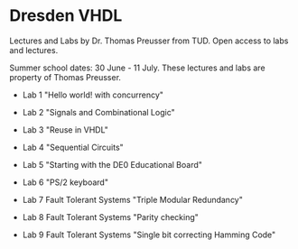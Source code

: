 Dresden VHDL
===========

Lectures and Labs by Dr. Thomas Preusser from TUD.
Open access to labs and lectures.

Summer school dates: 30 June - 11 July.
These lectures and labs are property of Thomas Preusser.

  - Lab 1 "Hello world! with concurrency"
  - Lab 2 "Signals and Combinational Logic"
  - Lab 3 "Reuse in VHDL"
  - Lab 4 "Sequential Circuits"
  - Lab 5 "Starting with the DE0 Educational Board"
  - Lab 6 "PS/2 keyboard"

  - Lab 7 Fault Tolerant Systems "Triple Modular Redundancy"
  - Lab 8 Fault Tolerant Systems "Parity checking"
  - Lab 9 Fault Tolerant Systems "Single bit correcting Hamming Code"
